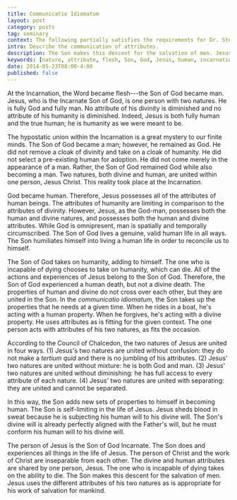 ```yaml
---
title: Communicatio Idiomatum
layout: post
category: posts
tag: seminary
context: The following partially satisfies the requirements for Dr. Steven McKinion's Christian Theology II class at Southeastern Baptist Theological Seminary.
intro: Describe the communication of attributes.
description: The Son makes this descent for the salvation of men. Jesus uses the different attributes of his two natures as is appropriate for his work of salvation for mankind.
keywords: [nature, attribute, flesh, Son, God, Jesus, human, incarnation]
date: 2014-05-23T08:00-4:00
published: false
---
```


At the Incarnation, the Word became flesh---the Son of God became man. Jesus, who is the Incarnate Son of God, is one person with two natures. He is fully God and fully man. No attribute of his divinity is diminished and no attribute of his humanity is diminished. Indeed, Jesus is both fully human and the true human; he is humanity as we were meant to be.

The hypostatic union within the Incarnation is a great mystery to our finite minds. The Son of God became a man; however, he remained as God. He did not remove a cloak of divinity and take on a cloak of humanity. He did not select a pre-existing human for adoption. He did not come merely in the appearance of a man. Rather, the Son of God remained God while also becoming a man. Two natures, both divine and human, are united within one person, Jesus Christ. This reality took place at the Incarnation.

God became human. Therefore, Jesus possesses all of the attributes of human beings. The attributes of humanity are limiting in comparison to the attributes of divinity. However, Jesus, as the God-man, possesses both the human and divine natures, and possesses both the human and divine attributes. While God is omnipresent, man is spatially and temporally circumscribed. The Son of God lives a genuine, valid human life in all ways.  The Son humiliates himself into living a human life in order to reconcile us to himself.

The Son of God takes on humanity, adding to himself. The one who is incapable of dying chooses to take on humanity, which can die. All of the actions and experiences of Jesus belong to the Son of God. Therefore, the Son of God experienced a human death, but not a divine death. The properties of human and divine do not cross over each other, but they are united in the Son. In the *communicatio idiomatum*, the Son takes up the  properties that he needs at a given time. When he rides in a boat, he's acting with a human property. When he forgives, he's acting with a divine property. He uses attributes as is fitting for the given context. The one person acts with attributes of his two natures, as fits the occasion. 

According to the Council of Chalcedon, the two natures of Jesus are united in four ways. (1) Jesus's two natures are united without confusion: they do not make a *tertium quid* and there is no jumbling of his attributes. (2) Jesus' two natures are united without mixture: he is both God and man. (3) Jesus' two natures are united without diminishing: he has full access to every attribute of each nature. (4) Jesus' two natures are united with separating: they are united and cannot be separated.

In this way, the Son adds new sets of properties to himself in becoming human. The Son is self-limiting in the life of Jesus. Jesus sheds blood in sweat because he is subjecting his human will to his divine will. The Son's divine will is already perfectly aligned with the Father's will, but he must conform his human will to his divine will. 

The person of Jesus is the Son of God Incarnate. The Son does and experiences all things in the life of Jesus. The person of Christ and the work of Christ are inseparable from each other. The divine and human attributes are shared by one person, Jesus. The one who is incapable of dying takes on the ability to die. The Son makes this descent for the salvation of men. Jesus uses the different attributes of his two natures as is appropriate for his work of salvation for mankind.

